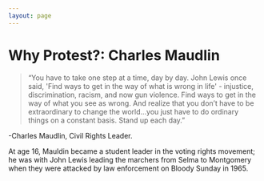 ```yaml
---
layout: page
---
```


Why Protest?: Charles Maudlin
=================

>“You have to take one step at a time, day by day. John Lewis once said, 'Find ways to get in the way of what is wrong in life' - injustice, discrimination, racism, and now gun violence. Find ways to get in the way of what you see as wrong. And realize that you don’t have to be extraordinary to change the world…you just have to do ordinary things on a constant basis. Stand up each day.” 

-Charles Maudlin, Civil Rights Leader. 

At age 16, Mauldin became a student leader in the voting rights movement; he was with John Lewis leading the marchers from Selma to Montgomery when they were attacked by law enforcement on Bloody Sunday in 1965. 
